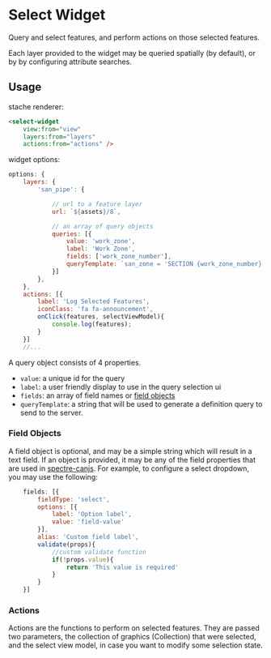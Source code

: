 # Select Widget

Query and select features, and perform actions on those selected features.

Each layer provided to the widget may be queried spatially (by default), or by by configuring attribute searches.

## Usage

stache renderer:
```html
<select-widget 
    view:from="view" 
    layers:from="layers" 
    actions:from="actions" />
```

widget options: 

```javascript
options: {
    layers: {
        'san_pipe': {

            // url to a feature layer
            url: `${assets}/8`,

            // an array of query objects
            queries: [{
                value: 'work_zone',
                label: 'Work Zone',
                fields: ['work_zone_number'],
                queryTemplate: `san_zone = 'SECTION {work_zone_number}'`
            }]
        },
    },
    actions: [{
        label: 'Log Selected Features',
        iconClass: 'fa fa-announcement',
        onClick(features, selectViewModel){
            console.log(features);
        }
    }]
    //...
```

A query object consists of 4 properties. 

 - `value`: a unique id for the query
 - `label`: a user friendly display to use in the query selection ui
 - `fields`: an array of field names or [field objects](#field-objects)
 - `queryTemplate`: a string that will be used to generate a definition query to send to the server. 

### Field Objects

A field object is optional, and may be a simple string which will result in a text field. If an object is provided, it may be any of the field properties that are used in [spectre-canjs](https://github.com/roemhildtg/spectre-canjs). For example, to configure a select dropdown, you may use the following:

```javascript
    fields: [{
        fieldType: 'select',
        options: [{
            label: 'Option label',
            value: 'field-value'
        }],
        alias: 'Custom field label',
        validate(props){
            //custom validate function
            if(!props.value){
                return 'This value is required'
            }
        }
    }]
```

### Actions

Actions are the functions to perform on selected features. They are passed two parameters, the collection of graphics (Collection<Graphic>) that were selected, and the select view model, in case you want to modify some selection state. 